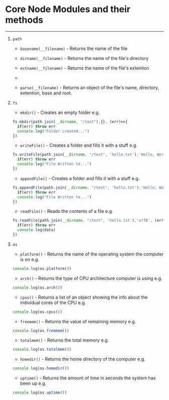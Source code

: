# Core Node Modules and their methods
___

1. `path`
     * ```basename(__filename)``` - Returns the name of the file

     * ```dirname(__filename)``` - Returns the name of the file's directory

     * ```extname(__filename)``` - Returns the name of the file's extention
     * 
     * ```parse(__filename)``` - Returns an object of the file's name, directory, extention, base and root. 




2. `fs`


     * ```mkdir()``` - Creates an empty folder
      e.g.
     ```Javascript 
   fs.mkdir(path.join(__dirname, "/test"),{}, (err)=>{
       if(err) throw err
       console.log("Folder created...")
   })
   ```


     * ```writeFile()``` - Creates a folder and fills it with a stuff
      e.g.
     ```Javascript 
   fs.writeFile(path.join(__dirname, "/test", 'hello.txt'),'Hello, World', (err)=>{
       if(err) throw err
       console.log("File Written to...")
   })
   ```


     * ```appendFile()``` - Creates a folder and fills it with a stuff
      e.g.
     ```Javascript 
   fs.appendFile(path.join(__dirname, "/test", 'hello.txt'),'Hello, World', (err)=>{
       if(err) throw err
       console.log("File Written to...")
   })
   ```


     * ```readFile()``` - Reads the contents of a file
      e.g.
     ```Javascript 
   fs.readFile(path.join(__dirname, "/test", 'hello.txt'),'utf8', (err, data)=>{
       if(err) throw err
       console.log(data)
   })
   ```


3. `os`


   * `platform()` - Returns the name of the operating system the computer is on
   e.g.

   ``` javascript
   console.log(os.platform())
   ```


      * `arch()` - Returns the type of CPU architecture computer is using
      e.g.

      ``` javascript
      console.log(os.arch())
      ```
        

      * `cpus()` - Returns a list of an object showing the info about the individual cores of the CPU
      e.g.

      ``` javascript
      console.log(os.cpus())
      ```
        
        

      * `freemem()` - Returns the value of remaining memory
      e.g.

      ``` javascript
      console.log(os.freemem())
      ```        
        

      * `totalmem()` - Returns the total memory
      e.g.

      ``` javascript
      console.log(os.totalmem())
      ```

        
      * `homedir()` - Returns the home directory of the computer
      e.g.

      ``` javascript
      console.log(os.homedir())
      ```
        


      * `uptime()` - Returns the amount of time in seconds the system has been up
      e.g.

      ``` javascript
      console.log(os.uptime())
      ```
        


